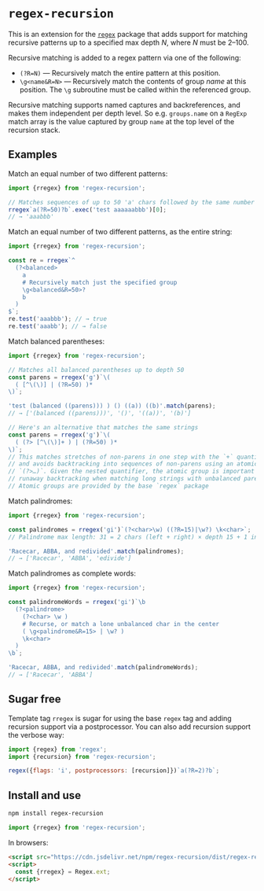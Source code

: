 # `regex-recursion`

This is an extension for the [`regex`](https://github.com/slevithan/regex) package that adds support for matching recursive patterns up to a specified max depth *N*, where *N* must be 2–100.

Recursive matching is added to a regex pattern via one of the following:

- `(?R=N)` — Recursively match the entire pattern at this position.
- `\g<name&R=N>` — Recursively match the contents of group *name* at this position. The `\g` subroutine must be called within the referenced group.

Recursive matching supports named captures and backreferences, and makes them independent per depth level. So e.g. `groups.name` on a `RegExp` match array is the value captured by group `name` at the top level of the recursion stack.

## Examples

Match an equal number of two different patterns:

```js
import {rregex} from 'regex-recursion';

// Matches sequences of up to 50 'a' chars followed by the same number of 'b'
rregex`a(?R=50)?b`.exec('test aaaaaabbb')[0];
// → 'aaabbb'
```

Match an equal number of two different patterns, as the entire string:

```js
import {rregex} from 'regex-recursion';

const re = rregex`^
  (?<balanced>
    a
    # Recursively match just the specified group
    \g<balanced&R=50>?
    b
  )
$`;
re.test('aaabbb'); // → true
re.test('aaabb'); // → false
```

Match balanced parentheses:

```js
import {rregex} from 'regex-recursion';

// Matches all balanced parentheses up to depth 50
const parens = rregex('g')`\(
  ( [^\(\)] | (?R=50) )*
\)`;

'test (balanced ((parens))) ) () ((a)) ((b)'.match(parens);
// → ['(balanced ((parens)))', '()', '((a))', '(b)']

// Here's an alternative that matches the same strings
const parens = rregex('g')`\(
  ( (?> [^\(\)]+ ) | (?R=50) )*
\)`;
// This matches stretches of non-parens in one step with the `+` quantifier,
// and avoids backtracking into sequences of non-parens using an atomic group
// `(?>…)`. Given the nested quantifier, the atomic group is important to avoid
// runaway backtracking when matching long strings with unbalanced parens.
// Atomic groups are provided by the base `regex` package
```

Match palindromes:

```js
import {rregex} from 'regex-recursion';

const palindromes = rregex('gi')`(?<char>\w) ((?R=15)|\w?) \k<char>`;
// Palindrome max length: 31 = 2 chars (left + right) × depth 15 + 1 in center

'Racecar, ABBA, and redivided'.match(palindromes);
// → ['Racecar', 'ABBA', 'edivide']
```

Match palindromes as complete words:

```js
import {rregex} from 'regex-recursion';

const palindromeWords = rregex('gi')`\b
  (?<palindrome>
    (?<char> \w )
    # Recurse, or match a lone unbalanced char in the center
    ( \g<palindrome&R=15> | \w? )
    \k<char>
  )
\b`;

'Racecar, ABBA, and redivided'.match(palindromeWords);
// → ['Racecar', 'ABBA']
```

## Sugar free

Template tag `rregex` is sugar for using the base `regex` tag and adding recursion support via a postprocessor. You can also add recursion support the verbose way:

```js
import {regex} from 'regex';
import {recursion} from 'regex-recursion';

regex({flags: 'i', postprocessors: [recursion]})`a(?R=2)?b`;
```

## Install and use

```bash
npm install regex-recursion
```

```js
import {rregex} from 'regex-recursion';
```

In browsers:

```html
<script src="https://cdn.jsdelivr.net/npm/regex-recursion/dist/regex-recursion.min.js"></script>
<script>
  const {rregex} = Regex.ext;
</script>
```
